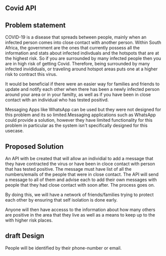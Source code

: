 ## Covid API

## Problem statement

COVID-19 is a disease that spreads between people, mainly when an infected person comes into close contact with another person.
Within South Africa, the government are the ones that currently possess all the information and stats about infected indivduals and the hotspots that are at the highest risk.
So if you are surrounded by many infected people then you are in high risk of getting Covid. Therefore, being surrounded by many infected invididuals, or traveling around hotspot areas puts one at a higher risk to contract this virus.

It would be beneficial if there were an easier way for families and friends to update and notify each other when there has been a newly infected person around your area or in your familty, as well as if  you have been in close contact with an individual who has tested positivd.

Messaging Apps like WhatsApp can be used but they were not designed for this problem and its so limited.Messaging applications such as WhatsApp could provide a solution, however they have limited functionality for this problem in particular as the system isn't specifically designed for this usecase.

## Proposed Solution

An API with be created that will allow an individial to add a message that they have contracted the virus or have been in cloce contact with person that has tested positive. The message must have list of all the numbers/emails of the people that were in close contact.
The API will send a message to all of them and advise each to add their own messages with people that they had close contact with soon after. The process goes on.

By doing this, we will have a network of friends/families trying to protect each other by ensuring that self isolation is done early.

Anyone will then have accesss to the information about how many others are positive in the area that they live as well as a means to keep up to the with higher risk places.

## draft Design

People will be identified by their phone-number or email.

